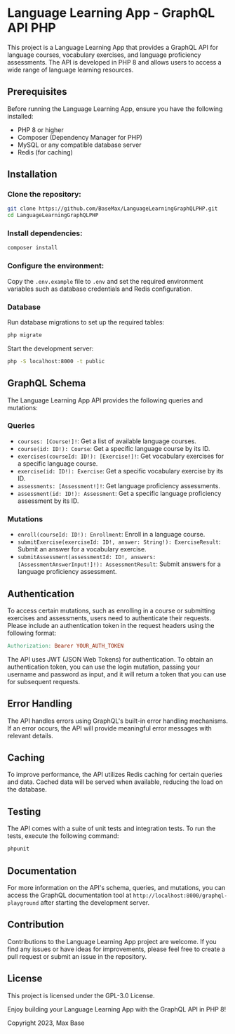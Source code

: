 # Language Learning App - GraphQL API PHP

This project is a Language Learning App that provides a GraphQL API for language courses, vocabulary exercises, and language proficiency assessments. The API is developed in PHP 8 and allows users to access a wide range of language learning resources.

## Prerequisites

Before running the Language Learning App, ensure you have the following installed:

- PHP 8 or higher
- Composer (Dependency Manager for PHP)
- MySQL or any compatible database server
- Redis (for caching)

## Installation

### Clone the repository:

```bash
git clone https://github.com/BaseMax/LanguageLearningGraphQLPHP.git
cd LanguageLearningGraphQLPHP
```

### Install dependencies:

```bash
composer install
```

### Configure the environment:

Copy the `.env.example` file to `.env` and set the required environment variables such as database credentials and Redis configuration.

### Database

Run database migrations to set up the required tables:

```bash
php migrate
```

Start the development server:

```bash
php -S localhost:8000 -t public
```

## GraphQL Schema

The Language Learning App API provides the following queries and mutations:

### Queries

- `courses: [Course!]!`: Get a list of available language courses.
- `course(id: ID!): Course`: Get a specific language course by its ID.
- `exercises(courseId: ID!): [Exercise!]!`: Get vocabulary exercises for a specific language course.
- `exercise(id: ID!): Exercise`: Get a specific vocabulary exercise by its ID.
- `assessments: [Assessment!]!`: Get language proficiency assessments.
- `assessment(id: ID!): Assessment`: Get a specific language proficiency assessment by its ID.

### Mutations

- `enroll(courseId: ID!): Enrollment`: Enroll in a language course.
- `submitExercise(exerciseId: ID!, answer: String!): ExerciseResult`: Submit an answer for a vocabulary exercise.
- `submitAssessment(assessmentId: ID!, answers: [AssessmentAnswerInput!]!): AssessmentResult`: Submit answers for a language proficiency assessment.

## Authentication

To access certain mutations, such as enrolling in a course or submitting exercises and assessments, users need to authenticate their requests. Please include an authentication token in the request headers using the following format:

```makefile
Authorization: Bearer YOUR_AUTH_TOKEN
```

The API uses JWT (JSON Web Tokens) for authentication. To obtain an authentication token, you can use the login mutation, passing your username and password as input, and it will return a token that you can use for subsequent requests.

## Error Handling

The API handles errors using GraphQL's built-in error handling mechanisms. If an error occurs, the API will provide meaningful error messages with relevant details.

## Caching

To improve performance, the API utilizes Redis caching for certain queries and data. Cached data will be served when available, reducing the load on the database.

## Testing

The API comes with a suite of unit tests and integration tests. To run the tests, execute the following command:

```bash
phpunit
```

## Documentation

For more information on the API's schema, queries, and mutations, you can access the GraphQL documentation tool at `http://localhost:8000/graphql-playground` after starting the development server.

## Contribution

Contributions to the Language Learning App project are welcome. If you find any issues or have ideas for improvements, please feel free to create a pull request or submit an issue in the repository.

## License

This project is licensed under the GPL-3.0 License.

Enjoy building your Language Learning App with the GraphQL API in PHP 8!

Copyright 2023, Max Base

